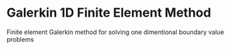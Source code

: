 # Galerkin 1D Finite Element Method
 Finite element Galerkin method for solving one dimentional boundary value problems
